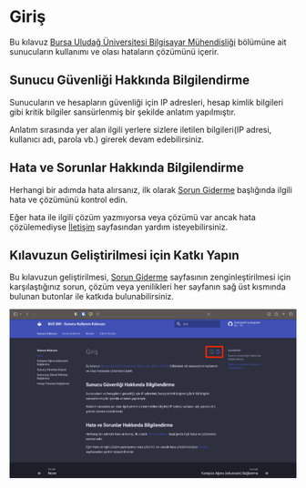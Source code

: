 # Giriş

Bu kılavuz [Bursa Uludağ Üniversitesi Bilgisayar Mühendisliği](http://uludag.edu.tr/bm) bölümüne ait sunucuların kullanımı ve olası hataların çözümünü içerir.

## **Sunucu Güvenliği Hakkında Bilgilendirme**

Sunucuların ve hesapların güvenliği için IP adresleri, hesap kimlik bilgileri gibi kritik bilgiler sansürlenmiş bir şekilde anlatım yapılmıştır.

Anlatım sırasında yer alan ilgili yerlere sizlere iletilen bilgileri(IP adresi, kullanıcı adı, parola vb.) girerek devam edebilirsiniz.

## **Hata ve Sorunlar Hakkında Bilgilendirme**

Herhangi bir adımda hata alırsanız, ilk olarak [Sorun Giderme](sorun-giderme.md) başlığında ilgili hata ve çözümünü kontrol edin.

Eğer hata ile ilgili çözüm yazmıyorsa veya çözümü var ancak hata çözülemediyse [İletişim](iletisim.md) sayfasından yardım isteyebilirsiniz.

## **Kılavuzun Geliştirilmesi için Katkı Yapın**

Bu kılavuzun geliştirilmesi, [Sorun Giderme](sorun-giderme.md) sayfasının zenginleştirilmesi için karşılaştığınız sorun, çözüm veya yenilikleri her sayfanın sağ üst kısmında bulunan butonlar ile katkıda bulunabilirsiniz. 

![Kılavuza Contribute Et](img/contribute.png)


